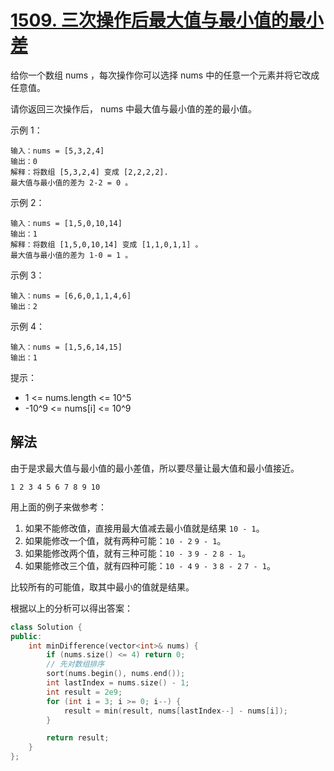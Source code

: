 # [1509. 三次操作后最大值与最小值的最小差](https://leetcode-cn.com/problems/minimum-difference-between-largest-and-smallest-value-in-three-moves/)
给你一个数组 nums ，每次操作你可以选择 nums 中的任意一个元素并将它改成任意值。

请你返回三次操作后， nums 中最大值与最小值的差的最小值。

 

示例 1：
```
输入：nums = [5,3,2,4]
输出：0
解释：将数组 [5,3,2,4] 变成 [2,2,2,2].
最大值与最小值的差为 2-2 = 0 。
```
示例 2：
```
输入：nums = [1,5,0,10,14]
输出：1
解释：将数组 [1,5,0,10,14] 变成 [1,1,0,1,1] 。
最大值与最小值的差为 1-0 = 1 。
```
示例 3：
```
输入：nums = [6,6,0,1,1,4,6]
输出：2
```
示例 4：
```
输入：nums = [1,5,6,14,15]
输出：1
```

提示：

* 1 <= nums.length <= 10^5
* -10^9 <= nums[i] <= 10^9

## 解法
由于是求最大值与最小值的最小差值，所以要尽量让最大值和最小值接近。
```
1 2 3 4 5 6 7 8 9 10
```
用上面的例子来做参考：
1. 如果不能修改值，直接用最大值减去最小值就是结果 `10 - 1`。
2. 如果能修改一个值，就有两种可能：`10 - 2` `9 - 1`。
3. 如果能修改两个值，就有三种可能：`10 - 3` `9 - 2` `8 - 1`。
4. 如果能修改三个值，就有四种可能：`10 - 4` `9 - 3` `8 - 2` `7 - 1`。

比较所有的可能值，取其中最小的值就是结果。

根据以上的分析可以得出答案：
```c++
class Solution {
public:
    int minDifference(vector<int>& nums) {
        if (nums.size() <= 4) return 0;
        // 先对数组排序
        sort(nums.begin(), nums.end());
        int lastIndex = nums.size() - 1;
        int result = 2e9;
        for (int i = 3; i >= 0; i--) {
            result = min(result, nums[lastIndex--] - nums[i]);
        }

        return result;
    }
};
```
